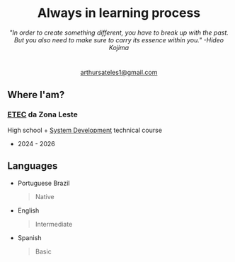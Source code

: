 <div align="center">
  <h1>Always in learning process</h1>
  <i>"In order to create something different, you have to break up with the past. But you also need to make sure to carry its           essence within you." -Hideo Kojima</i>
</div>
<h1></h1>
<div align ="center">
  <a href="#">arthursateles1@gmail.com</a>
</div>

<h2>Where I'am?</h2>
<h3><a target="_blank" href="https://www.cps.sp.gov.br/etec/">ETEC</a> da Zona Leste</h3>
<p>High school + <a target="_blank" href="https://www.cps.sp.gov.br/cursos-etec/desenvolvimento-de-sistemas/">System Development</a> technical course</p>
<ul><li>2024 - 2026</li></ul>

## Languages
- Portuguese Brazil
  >Native
- English
  >Intermediate
- Spanish
  >Basic



